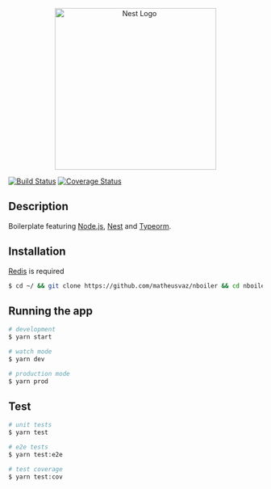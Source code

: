 <p align="center">
  <a href="http://nestjs.com/" target="blank"><img src="https://nestjs.com/img/logo_text.svg" width="320" alt="Nest Logo" /></a>

[![Build Status](https://travis-ci.com/matheusvaz/nboiler.svg?branch=master)](https://travis-ci.com/matheusvaz/nboiler)
[![Coverage Status](https://coveralls.io/repos/github/matheusvaz/nboiler/badge.svg?branch=master)](https://coveralls.io/github/matheusvaz/nboiler?branch=master)

</p>

  <!--[![Backers on Open Collective](https://opencollective.com/nest/backers/badge.svg)](https://opencollective.com/nest#backer)
  [![Sponsors on Open Collective](https://opencollective.com/nest/sponsors/badge.svg)](https://opencollective.com/nest#sponsor)-->

## Description

Boilerplate featuring [Node.js](https://github.com/nodejs/node), [Nest](https://github.com/nestjs/nest) and [Typeorm](https://github.com/typeorm/typeorm).

## Installation

[Redis](https://redis.io) is required

```bash
$ cd ~/ && git clone https://github.com/matheusvaz/nboiler && cd nboiler && yarn
```

## Running the app

```bash
# development
$ yarn start

# watch mode
$ yarn dev

# production mode
$ yarn prod
```

## Test

```bash
# unit tests
$ yarn test

# e2e tests
$ yarn test:e2e

# test coverage
$ yarn test:cov
```
